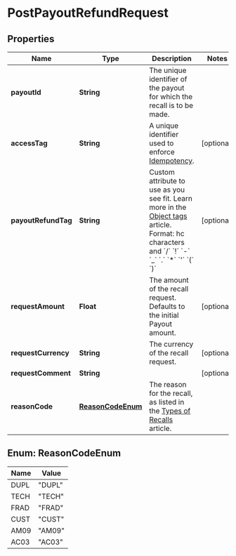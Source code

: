 

# PostPayoutRefundRequest


## Properties

| Name | Type | Description | Notes |
|------------ | ------------- | ------------- | -------------|
|**payoutId** | **String** | The unique identifier of the payout for which the recall is to be made. |  |
|**accessTag** | **String** | A unique identifier used to enforce [Idempotency](/guide/api-basics/idempotency.html).   |  [optional] |
|**payoutRefundTag** | **String** | Custom attribute to use as you see fit. Learn more in the [Object tags](/guide/api-basics/objects-tags.html#objects-tags) article.  Format: hc characters and &#x60;/&#x60; &#x60;!&#x60; &#x60;-&#x60; &#x60;_&#x60; &#x60;.&#x60; &#x60;*&#x60; &#x60;&#39;&#x60; &#x60;(&#x60; &#x60;)&#x60;  |  [optional] |
|**requestAmount** | **Float** | The amount of the recall request. Defaults to the initial Payout amount. |  [optional] |
|**requestCurrency** | **String** | The currency of the recall request. |  [optional] |
|**requestComment** | **String** |  |  [optional] |
|**reasonCode** | [**ReasonCodeEnum**](#ReasonCodeEnum) | The reason for the recall, as listed in the [Types of Recalls](/guide/transfers/sepa-recalls.html#types-of-recalls-reasoncode) article.  |  |



## Enum: ReasonCodeEnum

| Name | Value |
|---- | -----|
| DUPL | &quot;DUPL&quot; |
| TECH | &quot;TECH&quot; |
| FRAD | &quot;FRAD&quot; |
| CUST | &quot;CUST&quot; |
| AM09 | &quot;AM09&quot; |
| AC03 | &quot;AC03&quot; |




